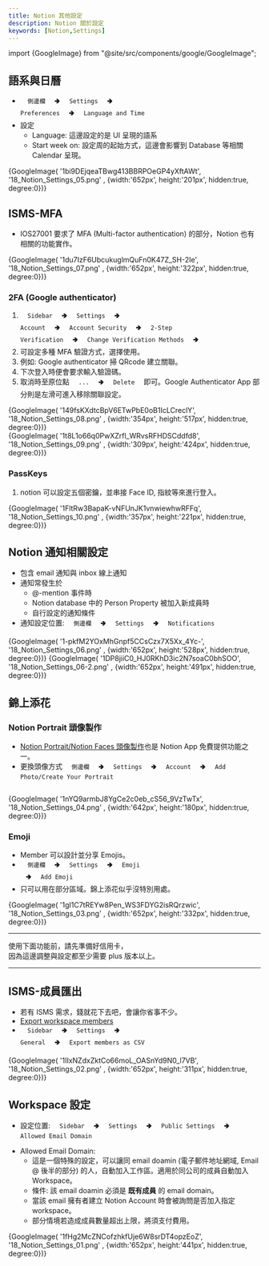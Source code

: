 ```yaml
---
title: Notion 其他設定
description: Notion 關於設定
keywords: [Notion,Settings]
---
```

import {GoogleImage} from "@site/src/components/google/GoogleImage";

## 語系與日曆
* <code>&nbsp; 側邊欄 &nbsp;</code> 🢂 <code>&nbsp; Settings &nbsp;</code> 🢂 <code>&nbsp; Preferences &nbsp;</code> 🢂 <code>&nbsp; Language and Time &nbsp;</code> 
* 設定
    * Language: 這邊設定的是 UI 呈現的語系
    * Start week on: 設定周的起始方式，這邊會影響到 Database 等相關 Calendar 呈現。 

<div>
 {GoogleImage( '1bi9DEjqeaTBwg413BBRPOeGP4yXftAWt',  '18_Notion_Settings_05.png' , {width:'652px', height:'201px', hidden:true, degree:0})}
</div>   

## ISMS-MFA
* IOS27001 要求了 MFA (Multi-factor authentication) 的部分，Notion 也有相關的功能實作。

<div>
 {GoogleImage( '1du7IzF6UbcukuglmQuFn0K47Z_SH-2Ie',  '18_Notion_Settings_07.png' , {width:'652px', height:'322px', hidden:true, degree:0})}
</div>   

### 2FA \(Google authenticator)
1. <code>&nbsp; Sidebar &nbsp;</code> 🢂 <code>&nbsp; Settings &nbsp;</code> 🢂 <code>&nbsp; Account &nbsp;</code> 🢂 <code>&nbsp; Account Security &nbsp;</code> 🢂 <code>&nbsp; 2-Step Verification &nbsp;</code> 🢂 <code>&nbsp;  Change Verification Methods &nbsp;</code> 🢂 
2. 可設定多種 MFA 驗證方式，選擇使用。
1. 例如: Google authenticator 掃 QRcode 建立關聯。
1. 下次登入時便會要求輸入驗證碼。
1. 取消時至原位點 <code>&nbsp; ... &nbsp;</code> 🢂 <code>&nbsp; Delete &nbsp;</code> 即可。Google Authenticator App 部分則是左滑可進入移除關聯設定。 

<div>
 {GoogleImage( '149fsKXdtcBpV6ETwPbE0oB1IcLCreclY',  '18_Notion_Settings_08.png' , {width:'354px', height:'517px', hidden:true, degree:0})}
</div>   

<div>
 {GoogleImage( '1t8L1o66q0PwXZrfl_WRvsRFHDSCddfd8',  '18_Notion_Settings_09.png' , {width:'309px', height:'424px', hidden:true, degree:0})}
</div>   

### PassKeys
1. notion 可以設定五個密鑰，並串接 Face ID, 指紋等來進行登入。
<div>
 {GoogleImage( '1FltRw3BapaK-vNFUnJK1vnwiewhwRFFq',  '18_Notion_Settings_10.png' , {width:'357px', height:'221px', hidden:true, degree:0})}
</div>   

## Notion 通知相關設定
* 包含 email 通知與 inbox 線上通知
* 通知常發生於
    * @-mention 事件時
    * Notion database 中的 Person Property 被加入新成員時
    * 自行設定的通知條件
* 通知設定位置: <code>&nbsp; 側邊欄 &nbsp;</code> 🢂 <code>&nbsp; Settings &nbsp;</code> 🢂 <code>&nbsp; Notifications &nbsp;</code>

<span>
 {GoogleImage( '1-pkfM2YOxMhGnpf5CCsCzx7X5Xx_4Yc-',  '18_Notion_Settings_06.png' , {width:'652px', height:'528px', hidden:true, degree:0})}
</span>   
<span>
 {GoogleImage( '1DP8jiiC0_HJ0RKhD3ic2N7soaC0bhSOO',  '18_Notion_Settings_06-2.png' , {width:'652px', height:'491px', hidden:true, degree:0})}
</span>  

## 錦上添花
    
### Notion Portrait 頭像製作 <span id="notion_Portrait">&nbsp;</span>
* [Notion Portrait/Notion Faces 頭像製作](https://faces.notion.com/)也是 Notion App 免費提供功能之一。
* 更換頭像方式 <code>&nbsp; 側邊欄 &nbsp;</code> 🢂 <code>&nbsp; Settings &nbsp;</code> 🢂 <code>&nbsp; Account &nbsp;</code> 🢂 <code>&nbsp; Add Photo/Create Your Portrait &nbsp;</code>

<div>
 {GoogleImage( '1nYQ9armbJ8YgCe2c0eb_cS56_9VzTwTx',  '18_Notion_Settings_04.png' , {width:'642px', height:'180px', hidden:true, degree:0})}
</div>   

### Emoji
* Member 可以設計並分享 Emojis。
* <code>&nbsp; 側邊欄 &nbsp;</code> 🢂 <code>&nbsp; Settings &nbsp;</code> 🢂 <code>&nbsp; Emoji &nbsp;</code> 🢂 <code>&nbsp; Add Emoji &nbsp;</code>
* 只可以用在部分區域。錦上添花似乎沒特別用處。  

<div>
 {GoogleImage( '1gI1C7tREYw8Pen_WS3FDYG2isRQrzwic',  '18_Notion_Settings_03.png' , {width:'652px', height:'332px', hidden:true, degree:0})}
</div>   

<hr/>
使用下面功能前，請先準備好信用卡，<br/>
因為這邊調整與設定都至少需要 plus 版本以上。
<hr/>

## ISMS-成員匯出
* 若有 ISMS 需求，錢就花下去吧，會讓你省事不少。
* [Export workspace members](https://www.notion.com/help/workspace-settings?g-exp=marketing_localization_banner--banner%2Cmarketing_visit_aa_test--on#export-workspace-members)
* <code>&nbsp; Sidebar &nbsp;</code> 🢂 <code>&nbsp; Settings &nbsp;</code> 🢂 <code>&nbsp; General &nbsp;</code> 🢂 <code>&nbsp; Export members as CSV &nbsp;</code>

<div>
 {GoogleImage( '1IIxNZdxZktCo66moL_OASnYd9N0_l7VB',  '18_Notion_Settings_02.png' , {width:'652px', height:'311px', hidden:true, degree:0})}
</div>   
   
## Workspace 設定
* 設定位置: <code>&nbsp; Sidebar &nbsp;</code> 🢂 <code>&nbsp; Settings &nbsp;</code> 🢂 <code>&nbsp; Public Settings &nbsp;</code> 🢂 <code>&nbsp; Allowed Email Domain &nbsp;</code> 
* Allowed Email Domain: <span id="notion_Email_Domain">&nbsp;</span>
   * 這是一個特殊的設定，可以讓同 email doamin \(電子郵件地址網域, Email @ 後半的部分) 的人，自動加入工作區。適用於同公司的成員自動加入 Workspace。
   * 條件: 該 email doamin 必須是 __既有成員__ 的 email domain。
   * 當該 email 擁有者建立 Notion Account 時會被詢問是否加入指定 workspace。
   * 部分情境若造成成員數量超出上限，將須支付費用。      

<div>
 {GoogleImage( '1fHg2McZNCofzhkfUje6W8srDT4opzEoZ',  '18_Notion_Settings_01.png' , {width:'652px', height:'441px', hidden:true, degree:0})}
</div>   